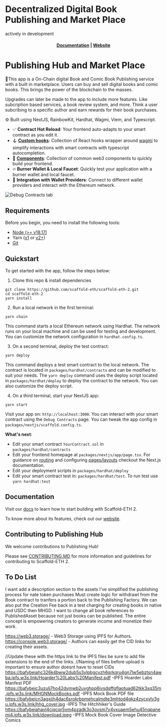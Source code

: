 # Decentralized Digital Book Publishing and Market Place
actively in development
<h4 align="center">
  <a href="https://docs.scaffoldeth.io">Documentation</a> |
  <a href="https://scaffoldeth.io">Website</a>
</h4>


#  Publishing Hub and Market Place
🧪This app is a On-Chain digital Book and Comic Book Publishing service with a built in marketplace.
Users can buy and sell digital books and comic books. This brings the power of the blockchain to the masses.

Upgrades can later be made to the app to include more features. Like subcription based services, a book review system, and more. Think a user subcribing to a specific author and earn rewards for their book purchases.

⚙️ Built using NextJS, RainbowKit, Hardhat, Wagmi, Viem, and Typescript.

- ✅ **Contract Hot Reload**: Your frontend auto-adapts to your smart contract as you edit it.
- 🪝 **[Custom hooks](https://docs.scaffoldeth.io/hooks/)**: Collection of React hooks wrapper around [wagmi](https://wagmi.sh/) to simplify interactions with smart contracts with typescript autocompletion.
- 🧱 [**Components**](https://docs.scaffoldeth.io/components/): Collection of common web3 components to quickly build your frontend.
- 🔥 **Burner Wallet & Local Faucet**: Quickly test your application with a burner wallet and local faucet.
- 🔐 **Integration with Wallet Providers**: Connect to different wallet providers and interact with the Ethereum network.

![Debug Contracts tab](https://github.com/scaffold-eth/scaffold-eth-2/assets/55535804/b237af0c-5027-4849-a5c1-2e31495cccb1)

## Requirements

Before you begin, you need to install the following tools:

- [Node (>= v18.17)](https://nodejs.org/en/download/)
- Yarn ([v1](https://classic.yarnpkg.com/en/docs/install/) or [v2+](https://yarnpkg.com/getting-started/install))
- [Git](https://git-scm.com/downloads)

## Quickstart

To get started with the app, follow the steps below:

1. Clone this repo & install dependencies

```
git clone https://github.com/scaffold-eth/scaffold-eth-2.git
cd scaffold-eth-2
yarn install
```

2. Run a local network in the first terminal:

```
yarn chain
```

This command starts a local Ethereum network using Hardhat. The network runs on your local machine and can be used for testing and development. You can customize the network configuration in `hardhat.config.ts`.

3. On a second terminal, deploy the test contract:

```
yarn deploy
```

This command deploys a test smart contract to the local network. The contract is located in `packages/hardhat/contracts` and can be modified to suit your needs. The `yarn deploy` command uses the deploy script located in `packages/hardhat/deploy` to deploy the contract to the network. You can also customize the deploy script.

4. On a third terminal, start your NextJS app:

```
yarn start
```

Visit your app on: `http://localhost:3000`. You can interact with your smart contract using the `Debug Contracts` page. You can tweak the app config in `packages/nextjs/scaffold.config.ts`.

**What's next**:

- Edit your smart contract `YourContract.sol` in `packages/hardhat/contracts`
- Edit your frontend homepage at `packages/nextjs/app/page.tsx`. For guidance on [routing](https://nextjs.org/docs/app/building-your-application/routing/defining-routes) and configuring [pages/layouts](https://nextjs.org/docs/app/building-your-application/routing/pages-and-layouts) checkout the Next.js documentation.
- Edit your deployment scripts in `packages/hardhat/deploy`
- Edit your smart contract test in: `packages/hardhat/test`. To run test use `yarn hardhat:test`

## Documentation

Visit our [docs](https://docs.scaffoldeth.io) to learn how to start building with Scaffold-ETH 2.

To know more about its features, check out our [website](https://scaffoldeth.io).

## Contributing to Publishing Hub

We welcome contributions to Publishing Hub!

Please see [CONTRIBUTING.MD](https://github.com/scaffold-eth/scaffold-eth-2/blob/main/CONTRIBUTING.md) for more information and guidelines for contributing to Scaffold-ETH 2.


## To Do List

I want add a description section to the assets
I've simplified the publishing process for nate token purchases
Must create logic for withdrawl from the Book contract to tranfers a portion back to the Publishing Factory.
We can also put the Creation Fee back in a test charging for creating books in native and USDC then MHGD.
I want to change all book references to PublishedAsset because not just books can be published.
The entire concept is empowering creators to generate income and monetize their work.

https://web3.storage/ - Web3 Storage using IPFS for Authors.
https://console.web3.storage/ - Authors can easily get the CID links for creating their assets.





//Update these with the https link to the IPFS files be sure to add file extensions to the end of the links.
//Naming of files before upload is important to ensure author doesnt have to reset CIDs
https://bafybeiahc326k4bww2dub5s3ylpbgcvzh6qrkqru4gn7lw5ebztsn4awba.ipfs.w3s.link/Hoarder%20Labs%20Manifest.pdf -IPFS Hoarder Labs Manfest PDF
https://bafybeic3uzulj7ho42dymwb2uvghpp6ivsdqffqflaotuad62tkk3xq35m.ipfs.w3s.link/MHGNMockBooks.pdf -IPFS Mock Book PDF file
https://bafybeicn3agxjjh4dac6srokrbpmehcalmdte3mhtod4gkz4zycxvlv3gu.ipfs.w3s.link/hhg_cover.jpg -IPFS The Hitchhiker's Guide
https://bafybeiahavl4cjqcqr5vm4pzadk3o3oysm7y4yxuaem5ehu45nqpanemi4.ipfs.w3s.link/download.jpeg -IPFS Mock Book Cover Image Detective Comics
